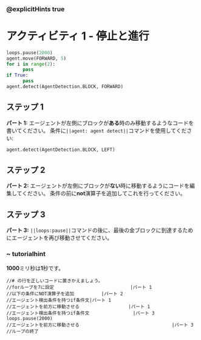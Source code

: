 ### @explicitHints true

# アクティビティ 1 - 停止と進行

```python
loops.pause(2000)
agent.move(FORWARD, 5)
for i in range(2):
      pass
if True:
      pass
agent.detect(AgentDetection.BLOCK, FORWARD)
```

## ステップ 1
**パート 1:** エージェントが左側にブロックが**ある**時のみ移動するようなコードを書いてください。
条件に`||agent: agent detect||`コマンドを使用してください:
```python
agent.detect(AgentDetection.BLOCK, LEFT)
```

## ステップ 2
**パート 2:** エージェントが左側にブロックが**ない**時に移動するようにコードを編集してください。
条件の前に**not**演算子を追加してこれを行ってください。

## ステップ 3
**パート 3:** `||loops:pause||`コマンドの後に、最後の金ブロックに到達するためにエージェントを再び移動させてください。

### ~ tutorialhint
**1000**ミリ秒は**1**秒です。

```template
//# の行を正しいコードに置きかえましょう。    
//forループを7に設定                            |パート 1
//以下の条件にNOT演算子を追加          |パート 2 
//エージェント検出条件を持つif条件文|パート 1
//エージェントを前方に移動させる                  |パート 1
//エージェント検出条件を持つif条件文                |パート 3
loops.pause(2000)
//エージェントを前方に移動させる                                  |パート 3
//ループの終了
```
